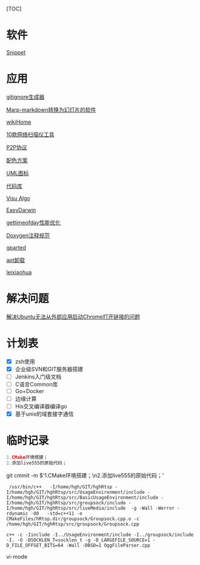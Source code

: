 [TOC]

# 软件

[Snippet](https://electronjs.org/apps/snippetstore)

# 应用

[gitignore生成器](https://gitignore.io/)

[Marp-markdown转换为幻灯片的软件](https://github.com/yhatt/marp/releases)

[wikiHome](https://zh.wikihow.com/%E9%A6%96%E9%A1%B5)

[10款网络扫描仪工具](https://www.tuicool.com/articles/aiMzI3v)

[P2P协议](https://blog.csdn.net/echoaiya/article/details/45887843)

[配色方案](http://www.ruanyifeng.com/blog/2019/03/coloring-scheme.html)

[UML图标](https://www.w3cschool.cn/uml_tutorial/uml_tutorial-19ew28y7.html)

[代码库](https://www.ctolib.com/)

[Visu Algo](https://visualgo.net/zh)

[EasyDarwin](http://www.easydarwin.org/)

[gettimeofday性能优化](http://www.easydarwin.org/article/EasyDarwin/91.html)

[Doxygen注释规范](https://blog.csdn.net/qq_25779555/article/details/77737391)

[gparted](https://blog.csdn.net/code_segment/article/details/79237500)

[apt卸载](https://www.cnblogs.com/marklove/p/8685959.html)

[leixiaohua](https://leixiaohua1020.iteye.com/category/321088)

# 解决问题

[解决Ubuntu无法从外部应用启动Chrome打开链接的问题](https://blog.csdn.net/Artprog/article/details/71076111)


# 计划表

- [x] zsh使用
- [x] 企业级SVN和GIT服务器搭建
- [ ] Jenkins入门级文档
- [ ] C语言Common库
- [ ] Go+Docker
- [ ] 边缘计算
- [ ] His交叉编译器编译go
- [x] 基于unix的域套接字通信

# 临时记录

```c++
1.CMake环境搭建；
2.添加live555的原始代码；
```

git cmmit -m $'1.CMake环境搭建；\n2.添加live555的原始代码；'



```
 /usr/bin/c++   -I/home/hgh/GIT/hghRtsp -I/home/hgh/GIT/hghRtsp/src/UsageEnvironment/include -I/home/hgh/GIT/hghRtsp/src/BasicUsageEnvironment/include -I/home/hgh/GIT/hghRtsp/src/groupsock/include -I/home/hgh/GIT/hghRtsp/src/liveMedia/include  -g -Wall -Werror -rdynamic -O0   -std=c++11 -o CMakeFiles/hRtsp.dir/groupsock/Groupsock.cpp.o -c /home/hgh/GIT/hghRtsp/src/groupsock/Groupsock.cpp
```

```
c++ -c -Iinclude -I../UsageEnvironment/include -I../groupsock/include -I. -O -DSOCKLEN_T=socklen_t -g -D_LARGEFILE_SOURCE=1 -D_FILE_OFFSET_BITS=64 -Wall -DBSD=1 OggFileParser.cpp
```

vi-mode